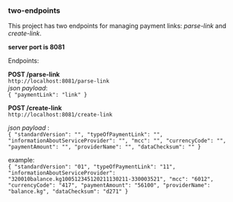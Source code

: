 ### two-endpoints  



This project has two endpoints for managing payment links: _parse-link_ and _create-link_.


**server port is 8081**

Endpoints:


**POST /parse-link**  
`http://localhost:8081/parse-link`  
_json payload_:  
`
{
    "paymentLink": "link"
}
`

**POST /create-link**  
`http://localhost:8081/create-link`  
  
_json payload_ :  
`
{
   "standardVersion": "",
   "typeOfPaymentLink": "",
   "informationAboutServiceProvider": "",
   "mcc": "",
   "currencyCode": "",
   "paymentAmount": "",
   "providerName": "",
   "dataChecksum": ""
}
`  
  
example:   
`
{
    "standardVersion": "01",
    "typeOfPaymentLink": "11",
    "informationAboutServiceProvider": "320010balance.kg100512345120211130211-330003521",
    "mcc": "6012",
    "currencyCode": "417",
    "paymentAmount": "56100",
    "providerName": "balance.kg",
    "dataChecksum": "d271"
}
`
